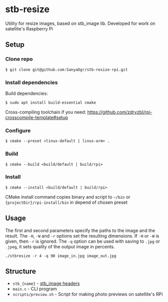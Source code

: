 # stb-resize
Utility for resize images, based on stb_image lib. Developed for work on satellite's Raspberry Pi


## Setup

### Clone repo
```shell
$ git clone git@github.com:SanyaOgr/stb-resize-rpi.git
```

### Install dependencies

Build dependencies:
```shell
$ sudo apt install build-essential cmake
```
Cross-compiling toolchain if you need: https://github.com/zdrvzbl/rpi-crosscompile-template#setup

### Configure

```shell
$ cmake --preset <linux-default | linux-arm> .

```
### Build

```shell
$ cmake --build <build/default | build/rpi>
```

### Install

```shell
$ cmake --install <build/default | build/rpi>
```

CMake install command copies binary and script to `~/bin` or `{projectDir}/rpi-install/bin` in depend of chosen preset

## Usage

The first and second parameters specify the paths to the image and the result. The `-H`, `-W` and `-r` options set the resulting dimensions. If `-H` or `-W` is given, then `-r` is ignored. The `-q` option can be used with saving to `.jpg` or `.jpeg`, it sets quality of the output image in percents.

```shell
./stbresize -r 4 -q 90 image_in.jpg image_out.jpg
```


## Structure

- `stb_{name}` - [stb_image headers](https://github.com/nothings/stb.git)
- `main.c` - CLI program
- `scripts/preview.sh` - Script for making photo previews on satellite's RPi
